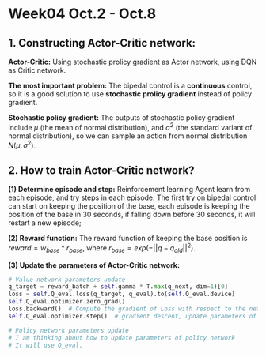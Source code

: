 # Week04 Oct.2 - Oct.8

## 1. Constructing Actor-Critic network:

**Actor-Critic:** Using stochastic prolicy gradient as Actor network, using DQN as Critic network.

**The most important problem:** The bipedal control is a **continuous** control, so it is a good solution to use **stochastic prolicy gradient** instead of policy gradient.

**Stochastic policy gradient:** The outputs of stochastic policy gradient include $\mu$ (the mean of normal distribution), and $\sigma^2$ (the standard variant of normal distribution), so we can sample an action from normal distribution $N(\mu, \sigma^2)$.

## 2. How to train Actor-Critic network?

**(1) Determine episode and step:** Reinforcement learning Agent learn from each episode, and try steps in each episode. The first try on bipedal control can start on keeping the position of the base, each episode is keeping the position of the base in 30 seconds, if falling down before 30 seconds, it will restart a new episode;

**(2) Reward function:** The reward function of keeping the base position is $reward = w_{base} * r_{base}$, where $r_{base} = exp(-||q - q_{old}||^2)$.

**(3) Update the parameters of Actor-Critic network:** 

```python
# Value network parameters update
q_target = reward_batch + self.gamma * T.max(q_next, dim=1)[0]
loss = self.Q_eval.loss(q_target, q_eval).to(self.Q_eval.device)
self.Q_eval.optimizer.zero_grad()
loss.backward()  # Compute the gradient of Loss with respect to the network parameters
self.Q_eval.optimizer.step()  # gradient descent, update parameters of Q_eval

# Policy network parameters update
# I am thinking about how to update parameters of policy network
# It will use Q_eval.
```
